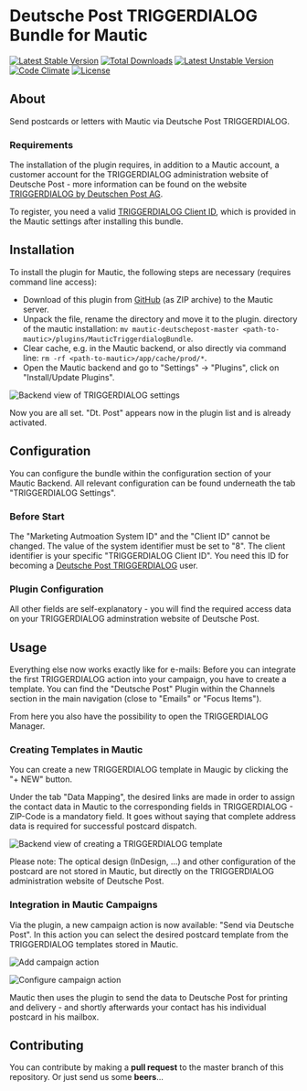 Deutsche Post TRIGGERDIALOG Bundle for Mautic
=============================================

[![Latest Stable Version](https://poser.pugx.org/bitmotion/mautic-deutschepost/v/stable)](https://packagist.org/packages/bitmotion/mautic-deutschepost)
[![Total Downloads](https://poser.pugx.org/bitmotion/mautic-deutschepost/downloads)](https://packagist.org/packages/bitmotion/mautic-deutschepost)
[![Latest Unstable Version](https://poser.pugx.org/bitmotion/mautic-deutschepost/v/unstable)](https://packagist.org/packages/bitmotion/mautic-deutschepost)
[![Code Climate](https://codeclimate.com/github/bitmotion/mautic-deutschepost/badges/gpa.svg)](https://codeclimate.com/github/bitmotion/mautic-deutschepost)
[![License](https://poser.pugx.org/bitmotion/mautic-deutschepost/license)](https://packagist.org/packages/bitmotion/mautic-deutschepost)

## About

Send postcards or letters with Mautic via Deutsche Post TRIGGERDIALOG.

### Requirements

The installation of the plugin requires, in addition to a Mautic 
account, a customer account for the TRIGGERDIALOG administration 
website of Deutsche Post - more information can be found on the website 
[TRIGGERDIALOG by Deutschen Post AG](https://www.deutschepost.de/de/t/triggerdialog.html).

To register, you need a valid [TRIGGERDIALOG Client ID](#before-start), 
which is provided in the Mautic settings after installing this bundle.

## Installation

To install the plugin for Mautic, the following steps are necessary 
(requires command line access):

* Download of this plugin from [GitHub](https://ma.leuchtfeuer.com/asset/6:as051-triggerdialog-mautic-integration)
(as ZIP archive) to the Mautic server.
* Unpack the file, rename the directory and move it to the plugin.
directory of the mautic installation: `mv mautic-deutschepost-master <path-to-mautic>/plugins/MauticTriggerdialogBundle`.
* Clear cache, e.g. in the Mautic backend, or also directly via command line: `rm -rf <path-to-mautic>/app/cache/prod/*`.
* Open the Mautic backend and go to "Settings" -> "Plugins", click on 
"Install/Update Plugins".

![Backend view of TRIGGERDIALOG settings](https://www.bitmotion.de/fileadmin/github/mautic-deutschepost/configure-bundle.png "Backend view of Deutsche Post TRIGGERDIALOG for Mautic settings.")

Now you are all set. "Dt. Post" appears now in the plugin list and is 
already activated.

## Configuration

You can configure the bundle within the configuration section of your
Mautic Backend. All relevant configuration can be found underneath the
tab "TRIGGERDIALOG Settings".

### Before Start

The "Marketing Autmoation System ID" and the "Client ID" cannot be
changed. The value of the system identifier must be set to "8". The 
client identifier is your specific "TRIGGERDIALOG Client ID". You need 
this ID for becoming a [Deutsche Post TRIGGERDIALOG]((https://www.deutschepost.de/de/t/triggerdialog.html)) user.

### Plugin Configuration

All other fields are self-explanatory - you will find the required 
access data on your TRIGGERDIALOG adminstration website of Deutsche Post.

## Usage

Everything else now works exactly like for e-mails: Before you can 
integrate the first TRIGGERDIALOG action into your campaign, you have to
create a template. You can find the "Deutsche Post" Plugin within the 
Channels section in the main navigation (close to "Emails" or 
"Focus Items").

From here you also have the possibility to open the TRIGGERDIALOG 
Manager.

### Creating Templates in Mautic

You can create a new TRIGGERDIALOG template in Maugic by clicking the 
"+ NEW" button.

Under the tab "Data Mapping", the desired links are made in order to 
assign the contact data in Mautic to the corresponding fields in 
TRIGGERDIALOG - ZIP-Code is a mandatory field. It goes without saying 
that complete address data is required for successful postcard dispatch.

![Backend view of creating a TRIGGERDIALOG template](https://www.bitmotion.de/fileadmin/github/mautic-deutschepost/create-triggerdialog-template.png "Backend view of creating a TRIGGERDIALOG template in Mautic.")

Please note: The optical design (InDesign, ...) and other configuration
of the postcard are not stored in Mautic, but directly on the
TRIGGERDIALOG administration website of Deutsche Post.

### Integration in Mautic Campaigns

Via the plugin, a new campaign action is now available: 
"Send via Deutsche Post". In this action you can select the desired 
postcard template from the TRIGGERDIALOG templates stored in Mautic.

![Add campaign action](https://www.bitmotion.de/fileadmin/github/mautic-deutschepost/add-campaign-action.png "Add campaign action.")

![Configure campaign action](https://www.bitmotion.de/fileadmin/github/mautic-deutschepost/configure-campaign-action.png "Configure campaign action.")

Mautic then uses the plugin to send the data to Deutsche Post for
printing and delivery - and shortly afterwards your contact has his
individual postcard in his mailbox.

## Contributing

You can contribute by making a **pull request** to the master branch of 
this repository. Or just send us some **beers**...
